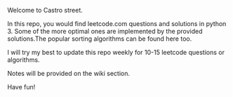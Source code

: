 Welcome to Castro street.

In this repo, you would find leetcode.com questions and solutions in python 3. Some of the more optimal ones are implemented by the provided solutions.The popular sorting algorithms can be found here too.

I will try my best to update this repo weekly for 10-15 leetcode questions or algorithms.

Notes will be provided on the wiki section.

Have fun!

